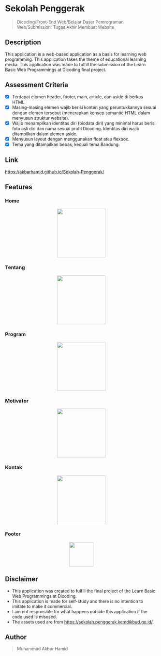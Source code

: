 # Sekolah Penggerak

> Dicoding/Front-End Web/Belajar Dasar Pemrograman Web/Submission: Tugas Akhir Membuat Website

## Description

This application is a web-based application as a basis for learning web programming. This application takes the theme of educational learning media. This application was made to fulfill the submission of the Learn Basic Web Programmings at Dicoding final project.

## Assessment Criteria

- [x] Terdapat elemen header, footer, main, article, dan aside di berkas HTML.
- [x] Masing-masing elemen wajib berisi konten yang peruntukkannya sesuai dengan elemen tersebut (menerapkan konsep semantic HTML dalam menyusun struktur website).
- [x] Wajib menampilkan identitas diri (biodata diri) yang minimal harus berisi foto asli diri dan nama sesuai profil Dicoding. Identitas diri wajib ditampilkan dalam elemen aside.
- [x] Menyusun layout dengan menggunakan float atau flexbox.
- [x] Tema yang ditampilkan bebas, kecuali tema Bandung.

## Link

<a href="https://akbarhamid.github.io/Sekolah-Penggerak/" target="_blank">https://akbarhamid.github.io/Sekolah-Penggerak/</a> 

## Features

### Home

<p align="center">
<img src="https://user-images.githubusercontent.com/72149133/190460061-e2932e22-9864-46ed-b257-5bb4c4b9da8a.png" height="160">
</p>

### Tentang

<p align="center">
<img src="https://user-images.githubusercontent.com/72149133/190460343-14ec66df-d833-4720-9bbd-a5f7612490e0.png" height="160">
</p>

### Program

<p align="center">
<img src="https://user-images.githubusercontent.com/72149133/190460351-9598689d-2b76-42d0-b6d0-a1d6e25626b8.png" height="160">
</p>

### Motivator

<p align="center">
<img src="https://user-images.githubusercontent.com/72149133/190460352-0465f37b-4039-46a9-a5cb-df39f33abd42.png" height="160">
</p>

### Kontak

<p align="center">
<img src="https://user-images.githubusercontent.com/72149133/190460356-e35d4efe-6961-4f12-a48a-c2547c8cd1cf.png" height="160">
</p>

### Footer

<p align="center">
<img src="https://user-images.githubusercontent.com/72149133/190471096-f3d09ef1-c432-4109-9802-90ea1815fb21.png" height="80">
</p>

## Disclaimer

- This application was created to fulfill the final project of the Learn Basic Web Programmings at Dicoding.
- This application is made for self-study and there is no intention to imitate to make it commercial.
- I am not responsible for what happens outside this application if the code used is misused.
- The assets used are from https://sekolah.penggerak.kemdikbud.go.id/.

## Author

> Muhammad Akbar Hamid
